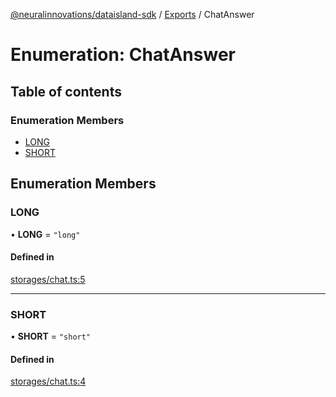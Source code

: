 [@neuralinnovations/dataisland-sdk](../../README.md) / [Exports](../modules.md) / ChatAnswer

# Enumeration: ChatAnswer

## Table of contents

### Enumeration Members

- [LONG](ChatAnswer.md#long)
- [SHORT](ChatAnswer.md#short)

## Enumeration Members

### LONG

• **LONG** = ``"long"``

#### Defined in

[storages/chat.ts:5](https://github.com/NeuralInnovations/dataisland-client-js-sdk/blob/99d310d/src/storages/chat.ts#L5)

___

### SHORT

• **SHORT** = ``"short"``

#### Defined in

[storages/chat.ts:4](https://github.com/NeuralInnovations/dataisland-client-js-sdk/blob/99d310d/src/storages/chat.ts#L4)
